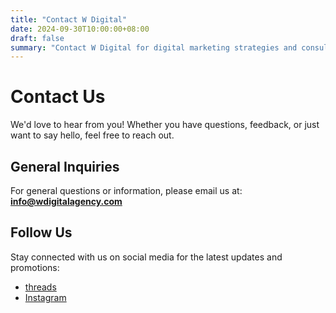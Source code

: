 ```yaml
---
title: "Contact W Digital"
date: 2024-09-30T10:00:00+08:00
draft: false
summary: "Contact W Digital for digital marketing strategies and consultation."
---
```


# Contact Us

We'd love to hear from you! Whether you have questions, feedback, or just want to say hello, feel free to reach out.

## General Inquiries

For general questions or information, please email us at:  
**[info@wdigitalagency.com](mailto:info@wdigitalagency.com)**

## Follow Us

Stay connected with us on social media for the latest updates and promotions:

- [threads](https://www.threads.net/@w.digital.agency)
- [Instagram](https://www.instagram.com/w.digital.agency)